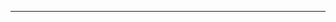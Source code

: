 <!--
CO_OP_TRANSLATOR_METADATA:
{
  "original_hash": "661bbc8e2592ebbb96aa84b1462f5755",
  "translation_date": "2025-08-28T19:58:00+00:00",
  "source_file": "03-CoreGenerativeAITechniques/README.md",
  "language_code": "lt"
}
-->


---

